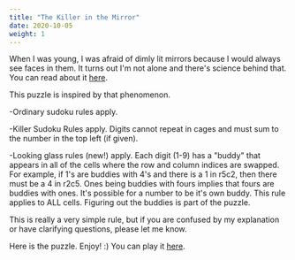 ```yaml
---
title: "The Killer in the Mirror"
date: 2020-10-05
weight: 1
---
```


<p>When I was young, I was afraid of dimly lit mirrors because I would always see faces in them. It turns out I'm not alone and there's science behind that. You can read about it <a href="https://www.noeton.org/Caputo-research.pdf">here</a>.

This puzzle is inspired by that phenomenon.</p>
<p>
-Ordinary sudoku rules apply.
</p>
<p>
-Killer Sudoku Rules apply. Digits cannot repeat in cages and must sum to the number in the top left (if given).
</p>
<p>
-Looking glass rules (new!) apply. Each digit (1-9) has a "buddy" that appears in all of the cells where the row and column indices are swapped. For example, if 1's are buddies with 4's and there is a 1 in r5c2, then there must be a 4 in r2c5. Ones being buddies with fours implies that fours are buddies with ones. It's possible for a number to be it's own buddy. This rule applies to ALL cells. Figuring out the buddies is part of the puzzle.
</p>
<p>
This is really a very simple rule, but if you are confused by my explanation or have clarifying questions, please let me know.
</p>
<p>Here is the puzzle. Enjoy! :)
You can play it <a href="https://f-puzzles.com/?id=y4lufnfs">here</a>.


</p>